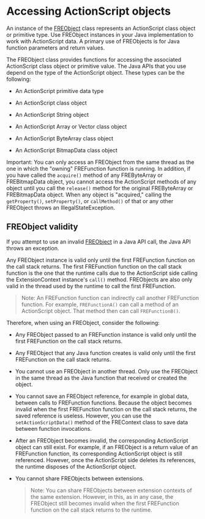 # Accessing ActionScript objects

An instance of the
[FREObject](../android-java-api-reference/classes/freobject.md) class represents
an ActionScript class object or primitive type. Use FREObject instances in your
Java implementation to work with ActionScript data. A primary use of FREObjects
is for Java function parameters and return values.

The FREObject class provides functions for accessing the associated ActionScript
class object or primitive value. The Java APIs that you use depend on the type
of the ActionScript object. These types can be the following:

- An ActionScript primitive data type

- An ActionScript class object

- An ActionScript String object

- An ActionScript Array or Vector class object

- An ActionScript ByteArray class object

- An ActionScript BitmapData class object

Important: You can only access an FREObject from the same thread as the one in
which the "owning" FREFunction function is running. In addition, if you have
called the `acquire()` method of any FREByteArray or FREBitmapData object, you
cannot access the ActionScript methods of any object until you call the
`release()` method for the original FREByteArray or FREBitmapData object. When
any object is "acquired," calling the `getProperty()`, `setProperty()`, or
`callMethod()` of that or any other FREObject throws an IllegalStateException.

## FREObject validity

If you attempt to use an invalid
[FREObject](../android-java-api-reference/classes/freobject.md) in a Java API
call, the Java API throws an exception.

Any FREObject instance is valid only until the first FREFunction function on the
call stack returns. The first FREFunction function on the call stack function is
the one that the runtime calls due to the ActionScript side calling the
ExtensionContext instance's `call()` method. FREObjects are also only valid in
the thread used by the runtime to call the first FREFunction.

> Note: An FREFunction function can indirectly call another FREFunction
> function. For example, `FREFunctionA()` can call a method of an ActionScript
> object. That method then can call `FREFunctionB()`.

Therefore, when using an FREObject, consider the following:

- Any FREObject passed to an FREFunction instance is valid only until the first
  FREFunction on the call stack returns.

- Any FREObject that any Java function creates is valid only until the first
  FREFunction on the call stack returns.

- You cannot use an FREObject in another thread. Only use the FREObject in the
  same thread as the Java function that received or created the object.

- You cannot save an FREObject reference, for example in global data, between
  calls to FREFunction functions. Because the object becomes invalid when the
  first FREFunction function on the call stack returns, the saved reference is
  useless. However, you can use the `setActionScriptData()` method of the
  FREContext class to save data between function invocations.

- After an FREObject becomes invalid, the corresponding ActionScript object can
  still exist. For example, if an FREObject is a return value of an FREFunction
  function, its corresponding ActionScript object is still referenced. However,
  once the ActionScript side deletes its references, the runtime disposes of the
  ActionScript object.

- You cannot share FREObjects between extensions.

  > Note: You can share FREObjects between extension contexts of the same
  > extension. However, in this, as in any case, the FREObject still becomes
  > invalid when the first FREFunction function on the call stack returns to the
  > runtime.
